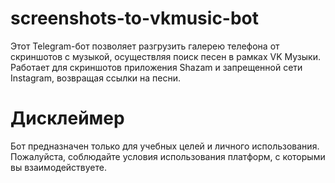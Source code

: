# screenshots-to-vkmusic-bot

Этот Telegram-бот позволяет разгрузить галерею телефона от скриншотов с музыкой, осуществляя поиск песен в рамках VK Музыки. Работает для скриншотов приложения Shazam и запрещенной сети Instagram, возвращая ссылки на песни.

# **Дисклеймер** 

Бот предназначен только для учебных целей и личного использования. Пожалуйста, соблюдайте условия использования платформ, с которыми вы взаимодействуете.
